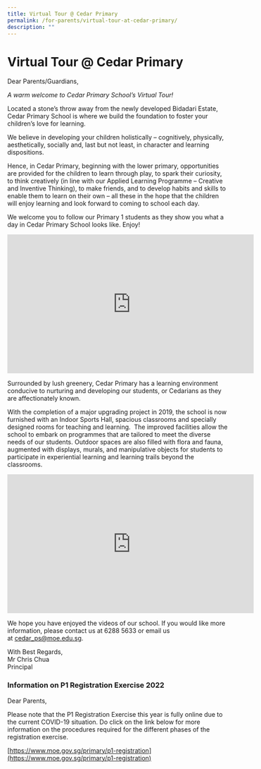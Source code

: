 ```yaml
---
title: Virtual Tour @ Cedar Primary
permalink: /for-parents/virtual-tour-at-cedar-primary/
description: ""
---
```

# **Virtual Tour @ Cedar Primary**

Dear Parents/Guardians,

_A warm welcome to Cedar Primary School’s Virtual Tour!_

Located a stone’s throw away from the newly developed Bidadari Estate, Cedar Primary School is where we build the foundation to foster your children’s love for learning.

We believe in developing your children holistically – cognitively, physically, aesthetically, socially and, last but not least, in character and learning dispositions.

Hence, in Cedar Primary, beginning with the lower primary, opportunities are provided for the children to learn through play, to spark their curiosity, to think creatively (in line with our Applied Learning Programme – Creative and Inventive Thinking), to make friends, and to develop habits and skills to enable them to learn on their own – all these in the hope that the children will enjoy learning and look forward to coming to school each day.

We welcome you to follow our Primary 1 students as they show you what a day in Cedar Primary School looks like. Enjoy!

<iframe width="560" height="315" src="https://www.youtube.com/embed/z9KMQo_YFP8" title="YouTube video player" frameborder="0" allow="accelerometer; autoplay; clipboard-write; encrypted-media; gyroscope; picture-in-picture" allowfullscreen></iframe>

Surrounded by lush greenery, Cedar Primary has a learning environment conducive to nurturing and developing our students, or Cedarians as they are affectionately known.

With the completion of a major upgrading project in 2019, the school is now furnished with an Indoor Sports Hall, spacious classrooms and specially designed rooms for teaching and learning.  The improved facilities allow the school to embark on programmes that are tailored to meet the diverse needs of our students. Outdoor spaces are also filled with flora and fauna, augmented with displays, murals, and manipulative objects for students to participate in experiential learning and learning trails beyond the classrooms.

<iframe width="560" height="315" src="https://www.youtube.com/embed/7av2UtscVfs" title="YouTube video player" frameborder="0" allow="accelerometer; autoplay; clipboard-write; encrypted-media; gyroscope; picture-in-picture" allowfullscreen></iframe>

We hope you have enjoyed the videos of our school. If you would like more information, please contact us at 6288 5633 or email us at [cedar\_ps@moe.edu.sg](mailto:cedar_ps@moe.edu.sg).

With Best Regards,   
Mr Chris Chua   
Principal

### Information on P1 Registration Exercise 2022

Dear Parents,

Please note that the P1 Registration Exercise this year is fully online due to the current COVID-19 situation. Do click on the link below for more information on the procedures required for the different phases of the registration exercise.

[https://www.moe.gov.sg/primary/p1-registration](https://www.moe.gov.sg/primary/p1-registration)